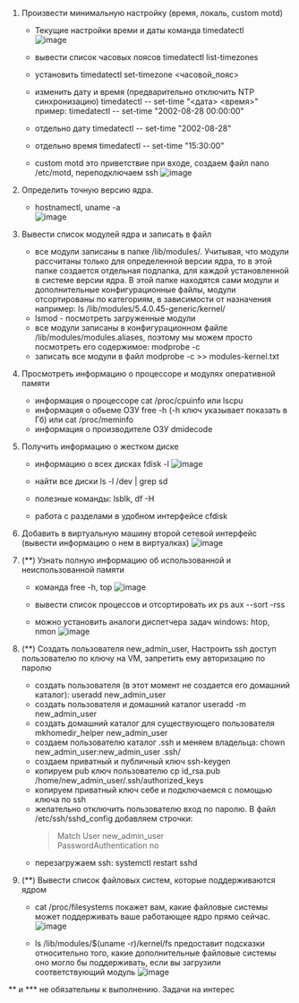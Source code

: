 1. Произвести минимальную настройку (время, локаль, custom motd)  
   - Текущие настройки времи и даты команда timedatectl  
![image](https://github.com/tms-dos21-onl/sergey-novik/assets/77771829/bdcf6095-2c74-46df-bc04-631ac70080ed)

   - вывести список часовых поясов timedatectl list-timezones
   - установить timedatectl set-timezone <часовой_пояс>
   - изменить дату и время (предварительно отключить NTP синхронизацию) timedatectl -- set-time "<дата> <время>"  
     пример: timedatectl -- set-time "2002-08-28 00:00:00"
   - отдельно дату timedatectl -- set-time "2002-08-28"
   - отдельно время timedatectl -- set-time "15:30:00"
   - custom motd это приветствие при входе, создаем файл nano /etc/motd, переподключаем ssh
![image](https://github.com/tms-dos21-onl/sergey-novik/assets/77771829/5fa47f7b-45dc-4079-9b97-d918ac4a8d84)

2. Определить точную версию ядра.
   -  hostnamectl, uname -a  
![image](https://github.com/tms-dos21-onl/sergey-novik/assets/77771829/334c09d7-de32-4186-8524-ab55f19c517c)

3. Вывести список модулей ядра и записать в файл
   - все модули записаны в папке /lib/modules/. Учитывая, что модули рассчитаны только для определенной версии ядра, то в этой папке создается отдельная подпапка, для каждой установленной в системе версии ядра. В этой папке находятся сами модули и дополнительные конфигурационные файлы, модули отсортированы по категориям, в зависимости от назначения например: ls /lib/modules/5.4.0.45-generic/kernel/  
   - lsmod - посмотреть загруженные модули
   - все модули записаны в конфигурационном файле /lib/modules/modules.aliases, поэтому мы можем просто посмотреть его содержимое: modprobe -c
   - записать все модули в файл modprobe -c >> modules-kernel.txt  

4. Просмотреть информацию о процессоре и модулях оперативной памяти  
   - информация о процессоре cat /proc/cpuinfo или lscpu  
   - информация о обьеме ОЗУ  free -h (-h ключ указывает показать в Гб) или cat /proc/meminfo  
   - информация о производителе ОЗУ dmidecode
     
5. Получить информацию о жестком диске  
   - информацию о всех дисках fdisk -l
![image](https://github.com/tms-dos21-onl/sergey-novik/assets/77771829/6459813a-a6e9-44b9-8612-2f585d4a7a97)  

   - найти все диски ls -l /dev | grep sd  
   - полезные команды: lsblk, df -H  
   - работа с разделами в удобном интерфейсе cfdisk  


6. Добавить в виртуальную машину второй сетевой интерфейс (вывести информацию о нем в виртуалках)
![image](https://github.com/tms-dos21-onl/sergey-novik/assets/77771829/d182dfd6-6249-4e51-90d8-d66069b5efde)
    
7. (**) Узнать полную информацию об использованной и неиспользованной памяти  
   - команда free -h, top
![image](https://github.com/tms-dos21-onl/sergey-novik/assets/77771829/c129ec81-4df0-4107-b091-ce730c11d9c9)  

   - вывести список процессов и отсортировать их ps aux --sort -rss  
   - можно установить аналоги диспетчера задач windows: htop, nmon
![image](https://github.com/tms-dos21-onl/sergey-novik/assets/77771829/f314faa3-46c1-406f-8b23-f32bcfbe373d)
      
9. (**) Создать пользователя new_admin_user, Настроить ssh доступ пользователю по ключу на VM, запретить ему авторизацию по паролю  
    - создать пользователя (в этот момент не создается его домашний каталог): useradd new_admin_user  
    - создать пользователя и домашний каталог useradd -m new_admin_user  
    - создать домашний каталог для существующего пользователя mkhomedir_helper new_admin_user  
    - создаем пользователю каталог .ssh и меняем владельца: chown new_admin_user:new_admin_user .ssh/  
    - создаем приватный и публичный ключ ssh-keygen  
    - копируем pub ключ пользователю cp id_rsa.pub /home/new_admin_user/.ssh/authorized_keys  
    - копируем приватный ключ себе и подключаемся с помощью ключа по ssh  
    - желательно отключить пользователю вход по паролю. В файл /etc/ssh/sshd_config добавляем строчки:
      >Match User new_admin_user  
      >PasswordAuthentication no
    - перезагружаем ssh: systemctl restart sshd  
      
10. (**) Вывести список файловых систем, которые поддерживаются ядром
    -  cat /proc/filesystems покажет вам, какие файловые системы может поддерживать ваше работающее ядро прямо сейчас.
![image](https://github.com/tms-dos21-onl/sergey-novik/assets/77771829/00a5846e-1720-4edf-8390-c8dea33cff18)  

    -  ls /lib/modules/$(uname -r)/kernel/fs предоставит подсказки относительно того, какие дополнительные файловые системы оно могло бы поддерживать, если вы загрузили соответствующий модуль
      ![image](https://github.com/tms-dos21-onl/sergey-novik/assets/77771829/4bace541-1cd9-4456-89c2-90c2be87ab04)
          
** и *** не обязательны к выполнению. Задачи на интерес  

